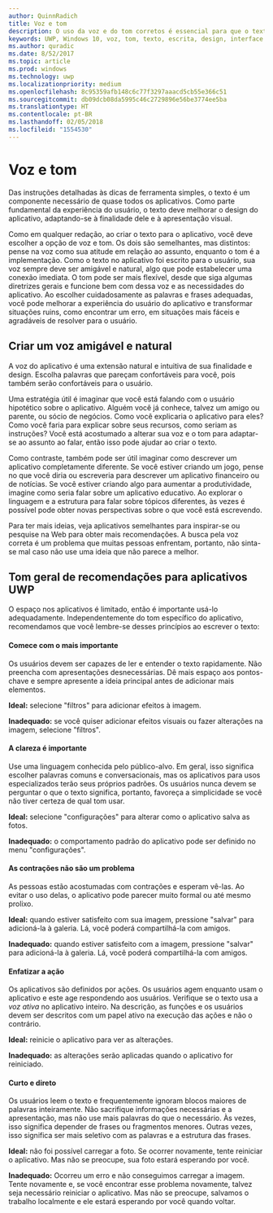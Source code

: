 ```yaml
---
author: QuinnRadich
title: Voz e tom
description: O uso da voz e do tom corretos é essencial para que o texto do seu aplicativo seja uma parte natural do design.
keywords: UWP, Windows 10, voz, tom, texto, escrita, design, interface do usuário, experiência do usuário
ms.author: quradic
ms.date: 8/52/2017
ms.topic: article
ms.prod: windows
ms.technology: uwp
ms.localizationpriority: medium
ms.openlocfilehash: 8c95359afb148c6c77f3297aaacd5cb55e366c51
ms.sourcegitcommit: db09dcb08da5995c46c2729896e56be3774ee5ba
ms.translationtype: HT
ms.contentlocale: pt-BR
ms.lasthandoff: 02/05/2018
ms.locfileid: "1554530"
---
```

# <a name="voice-and-tone"></a>Voz e tom

Das instruções detalhadas às dicas de ferramenta simples, o texto é um componente necessário de quase todos os aplicativos. Como parte fundamental da experiência do usuário, o texto deve melhorar o design do aplicativo, adaptando-se à finalidade dele e à apresentação visual.

Como em qualquer redação, ao criar o texto para o aplicativo, você deve escolher a opção de voz e tom. Os dois são semelhantes, mas distintos: pense na voz como sua atitude em relação ao assunto, enquanto o tom é a implementação. Como o texto no aplicativo foi escrito para o usuário, sua voz sempre deve ser amigável e natural, algo que pode estabelecer uma conexão imediata. O tom pode ser mais flexível, desde que siga algumas diretrizes gerais e funcione bem com dessa voz e as necessidades do aplicativo. Ao escolher cuidadosamente as palavras e frases adequadas, você pode melhorar a experiência do usuário do aplicativo e transformar situações ruins, como encontrar um erro, em situações mais fáceis e agradáveis de resolver para o usuário.

## <a name="creating-a-friendly-natural-voice"></a>Criar um voz amigável e natural

A voz do aplicativo é uma extensão natural e intuitiva de sua finalidade e design. Escolha palavras que pareçam confortáveis para você, pois também serão confortáveis para o usuário.

Uma estratégia útil é imaginar que você está falando com o usuário hipotético sobre o aplicativo. Alguém você já conhece, talvez um amigo ou parente, ou sócio de negócios. Como você explicaria o aplicativo para eles? Como você faria para explicar sobre seus recursos, como seriam as instruções? Você está acostumado a alterar sua voz e o tom para adaptar-se ao assunto ao falar, então isso pode ajudar ao criar o texto.

Como contraste, também pode ser útil imaginar como descrever um aplicativo completamente diferente. Se você estiver criando um jogo, pense no que você diria ou escreveria para descrever um aplicativo financeiro ou de notícias. Se você estiver criando algo para aumentar a produtividade, imagine como seria falar sobre um aplicativo educativo. Ao explorar o linguagem e a estrutura para falar sobre tópicos diferentes, às vezes é possível pode obter novas perspectivas sobre o que você está escrevendo.

Para ter mais ideias, veja aplicativos semelhantes para inspirar-se ou pesquise na Web para obter mais recomendações. A busca pela voz correta é um problema que muitas pessoas enfrentam, portanto, não sinta-se mal caso não use uma ideia que não parece a melhor.

## <a name="general-tone-advice-for-uwp-apps"></a>Tom geral de recomendações para aplicativos UWP

O espaço nos aplicativos é limitado, então é importante usá-lo adequadamente. Independentemente do tom específico do aplicativo, recomendamos que você lembre-se desses princípios ao escrever o texto:

#### <a name="lead-with-whats-important"></a>Comece com o mais importante

Os usuários devem ser capazes de ler e entender o texto rapidamente. Não preencha com apresentações desnecessárias. Dê mais espaço aos pontos-chave e sempre apresente a ideia principal antes de adicionar mais elementos.

**Ideal:** selecione "filtros" para adicionar efeitos à imagem.

**Inadequado:** se você quiser adicionar efeitos visuais ou fazer alterações na imagem, selecione "filtros".

#### <a name="clarity-is-key"></a>A clareza é importante

Use uma linguagem conhecida pelo público-alvo. Em geral, isso significa escolher palavras comuns e conversacionais, mas os aplicativos para usos especializados terão seus próprios padrões. Os usuários nunca devem se perguntar o que o texto significa, portanto, favoreça a simplicidade se você não tiver certeza de qual tom usar.

**Ideal:** selecione "configurações" para alterar como o aplicativo salva as fotos.

**Inadequado:** o comportamento padrão do aplicativo pode ser definido no menu "configurações".

#### <a name="contractions-arent-a-problem"></a>As contrações não são um problema

As pessoas estão acostumadas com contrações e esperam vê-las. Ao evitar o uso delas, o aplicativo pode parecer muito formal ou até mesmo prolixo.

**Ideal:** quando estiver satisfeito com sua imagem, pressione "salvar" para adicioná-la à galeria. Lá, você poderá compartilhá-la com amigos.

**Inadequado:** quando estiver satisfeito com a imagem, pressione "salvar" para adicioná-la à galeria. Lá, você poderá compartilhá-la com amigos.

#### <a name="emphasize-action"></a>Enfatizar a ação

Os aplicativos são definidos por ações. Os usuários agem enquanto usam o aplicativo e este age respondendo aos usuários. Verifique se o texto usa a *voz ativa* no aplicativo inteiro. Na descrição, as funções e os usuários devem ser descritos com um papel ativo na execução das ações e não o contrário.

**Ideal:** reinicie o aplicativo para ver as alterações.

**Inadequado:** as alterações serão aplicadas quando o aplicativo for reiniciado.

#### <a name="short-and-sweet"></a>Curto e direto

Os usuários leem o texto e frequentemente ignoram blocos maiores de palavras inteiramente. Não sacrifique informações necessárias e a apresentação, mas não use mais palavras do que o necessário. Às vezes, isso significa depender de frases ou fragmentos menores. Outras vezes, isso significa ser mais seletivo com as palavras e a estrutura das frases.

**Ideal:** não foi possível carregar a foto. Se ocorrer novamente, tente reiniciar o aplicativo. Mas não se preocupe, sua foto estará esperando por você.

**Inadequado:** Ocorreu um erro e não conseguimos carregar a imagem. Tente novamente e, se você encontrar esse problema novamente, talvez seja necessário reiniciar o aplicativo. Mas não se preocupe, salvamos o trabalho localmente e ele estará esperando por você quando voltar.


